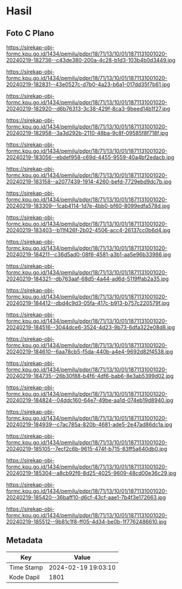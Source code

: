 # Hasil

## Foto C Plano

https://sirekap-obj-formc.kpu.go.id/1434/pemilu/pdpr/18/71/13/10/01/1871131001020-20240219-182736--c43de380-200a-4c28-b1d3-103b4b0d3449.jpg

https://sirekap-obj-formc.kpu.go.id/1434/pemilu/pdpr/18/71/13/10/01/1871131001020-20240219-182831--43e0527c-d7b0-4a23-b6a1-017dd35f7b61.jpg

https://sirekap-obj-formc.kpu.go.id/1434/pemilu/pdpr/18/71/13/10/01/1871131001020-20240219-182920--d6b76313-3c38-429f-8ca3-9beed14b1f27.jpg

https://sirekap-obj-formc.kpu.go.id/1434/pemilu/pdpr/18/71/13/10/01/1871131001020-20240219-182958--3a3d292b-2110-48ba-9c8f-09585f8f718f.jpg

https://sirekap-obj-formc.kpu.go.id/1434/pemilu/pdpr/18/71/13/10/01/1871131001020-20240219-183056--ebdef958-c69d-4455-9559-40a4bf2edacb.jpg

https://sirekap-obj-formc.kpu.go.id/1434/pemilu/pdpr/18/71/13/10/01/1871131001020-20240219-183158--a2077439-1914-4260-befd-7729ebd9dc7b.jpg

https://sirekap-obj-formc.kpu.go.id/1434/pemilu/pdpr/18/71/13/10/01/1871131001020-20240219-183309--1cab4114-1d7e-4bb0-bf60-8099edfa578d.jpg

https://sirekap-obj-formc.kpu.go.id/1434/pemilu/pdpr/18/71/13/10/01/1871131001020-20240219-183403--b11f426f-2b02-4506-acc4-26137cc0b6d4.jpg

https://sirekap-obj-formc.kpu.go.id/1434/pemilu/pdpr/18/71/13/10/01/1871131001020-20240219-184211--c36d5ad0-08f6-4581-a3b1-aa5e96b33986.jpg

https://sirekap-obj-formc.kpu.go.id/1434/pemilu/pdpr/18/71/13/10/01/1871131001020-20240219-184321--db763aaf-68d5-4a44-ad6d-5119ffab2a35.jpg

https://sirekap-obj-formc.kpu.go.id/1434/pemilu/pdpr/18/71/13/10/01/1871131001020-20240219-184412--dbd4c9d3-05fa-417c-b913-b757c220579f.jpg

https://sirekap-obj-formc.kpu.go.id/1434/pemilu/pdpr/18/71/13/10/01/1871131001020-20240219-184516--3044dce6-3524-4d23-9b73-6dfa322e08d8.jpg

https://sirekap-obj-formc.kpu.go.id/1434/pemilu/pdpr/18/71/13/10/01/1871131001020-20240219-184610--6aa78cb5-f5da-440b-a4e4-9692d82f4538.jpg

https://sirekap-obj-formc.kpu.go.id/1434/pemilu/pdpr/18/71/13/10/01/1871131001020-20240219-184735--26b30f88-b4f6-4df6-bab6-8e3ab5399d02.jpg

https://sirekap-obj-formc.kpu.go.id/1434/pemilu/pdpr/18/71/13/10/01/1871131001020-20240219-184824--04ddc160-64e7-49be-aa1d-074eb19d8940.jpg

https://sirekap-obj-formc.kpu.go.id/1434/pemilu/pdpr/18/71/13/10/01/1871131001020-20240219-184939--c7ac785a-820b-4681-ade5-2e47ad86dc1a.jpg

https://sirekap-obj-formc.kpu.go.id/1434/pemilu/pdpr/18/71/13/10/01/1871131001020-20240219-185105--7ecf2c6b-9615-474f-b715-83ff5a640db0.jpg

https://sirekap-obj-formc.kpu.go.id/1434/pemilu/pdpr/18/71/13/10/01/1871131001020-20240219-185304--a8cb92f6-8d25-4025-9609-48cd00e36c29.jpg

https://sirekap-obj-formc.kpu.go.id/1434/pemilu/pdpr/18/71/13/10/01/1871131001020-20240219-185420--36baff10-d6cf-43cf-aae1-7b4f3e172663.jpg

https://sirekap-obj-formc.kpu.go.id/1434/pemilu/pdpr/18/71/13/10/01/1871131001020-20240219-185512--9b81c1f8-ff05-4d34-be0b-1f7762486610.jpg


## Metadata

| Key        | Value               |
| ---------- | ------------------- |
| Time Stamp | 2024-02-19 19:03:10 |
| Kode Dapil | 1801                |




